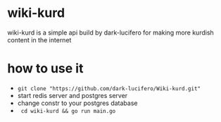 # wiki-kurd
wiki-kurd is a simple api build by dark-lucifero
for making more kurdish content in the internet 

# how to use it
- ``` git clone "https://github.com/dark-lucifero/Wiki-kurd.git" ```
- start redis server and postgres server
- change constr to your postgres database
- ``` cd wiki-kurd && go run main.go```
